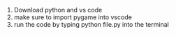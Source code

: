 1. Download python and vs code
2. make sure to import pygame into vscode
3. run the code by typing python file.py into the terminal
